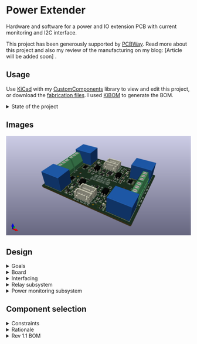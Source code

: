 # Power Extender

Hardware and software for a power and IO extension PCB with current monitoring and I2C interface.

This project has been generously supported by [PCBWay](https://www.pcbway.com/). Read more about this project and also my review of the manufacturing on my blog: [Article will be added soon] .

## Usage

Use [KiCad](https://www.kicad.org/) with my [CustomComponents](https://github.com/StarGate01/KiCadLibs) library to view and edit this project, or download the [fabrication files](https://github.com/StarGate01/power-extender/tree/master/fabrication). I used [KiBOM](https://github.com/SchrodingersGat/kibom) to generate the BOM.


<details>
<summary>State of the project</summary>

 - [x] Lay out circuit
 - [x] Select components
 - [x] Lay out PCB
 - [x] Export rev. 1
 - [x] PCB reviewed by fab
 - [x] BOM finalized
 - [x] Export rev. 1.1 (adapt to BOM)
 - [x] PCB reviewed by fab
 - [x] PCBs produced
 - [x] PCBA confirmed
 - [x] PCBA completed
 - [x] PCBs received
 - [ ] Testing and verification
 - [ ] (... More revisions if needed ...)
 - [ ] Update readme with final specs and BOM

</details>

## Images

![3D Render](https://raw.githubusercontent.com/StarGate01/power-extender/master/fabrication/rev1/render/power-extender-render-3d-rev1.png)

## Design

<details>
<summary>Goals</summary>

 - Serial interface for RPi
 - 4 Relays (3 active + 1 hot spare)
   - Rated for min. 12V / 8A inductive loads (rotary pumps)
   - Current monitoring
 - ca. 4 additional digital IO pins (TTL)
 - ca. 4 additional analog input pins
 - Operate in damp, cold and hot environments

</details>

<details>
<summary>Board</summary>

  - Dual layer with ground plane
  - Large spacing for high power traces
  - 2oz/ft copper weight to carry 10A in ~4mm traces
  - Isolation milling to limit creepage 

</details>

<details>
<summary>Interfacing</summary>

  - JST connector for VDD, GND and I2C signals
  - 4 aux digital IO pins and 4 aux ADC pins
  - High power interface directly at relay outputs
  - Arduino compatible pin headers for aux signals
  - 5V circuit due to current draw and RPi limits
  - Voltage level-shifter for I2C
   
</details>

<details>
<summary>Relay subsystem</summary>

  - Min. 100W inductive DC load
  - Flyback diode to limit switching inductive power surge
  - Indicator LED with resistor
  - Stage 1 optocoupler for galvanic isolation from high power noise
  - Stage 2 NPN transistor to drive the relay coil from coupler output
  - Heavy duty screw terminals for high power connections

</details>

<details>
<summary>Power monitoring subsystem</summary>

  - Hall loop of sensor connected across relay load
  - Analog output connected to ADC
  - Prevent high power induction into signal traces (?)
  - Multi-channel ADC connected to I2C bus
 
</details>

## Component selection

<details>
<summary>Constraints</summary>

  - Price
  - In stock at LCSC
  - SMD preferred, assembly will be done at the fab

</details>

<details>
<summary>Rationale</summary>

  - Standalone I2C port extender: `PCA9557PW`
  - Current measuring IC: `CC6902SO-10A`
    - Max. current: 10A
    - Signal level: 5V
  - Standalone I2C ADCs: `ADS1115IDGSR`
    - Voltage level: 5V
  - Relays: `SRD-05VDC-SL-C`
    - Coil sensitivity: 0.36W / 72 mA at 5V
    - Optocoupler: `PC817X2CSP9F`
      - Input: 1.2V, ca. 20 mA
      - Transfer ratio: min. 50%
    - NPN Transistor: `PMBT3904,215`
      - Max. 0.2A output
      - 1K base resistor to limit optocoupler current
      - Gain ca. 100 for max. theoretical current of ca. 0.4A
    - Flyback diode: `1N4007`
      - SMA format
    - Screw terminals: 5mm pitch
  - Indicator LEDs: `17-21SURC/S530-A3/TR8`
    - 200 Ohm resistor for 2V, ca. 15 mA
    - Red, 0805 format
  - Resistors and capacitors
    - 0805 format
  - Shifting MOSFETS: `BSS138`
    - SOT-23 format
</details>

<details>
<summary>Rev 1.1 BOM</summary>

|Item #|Designator                            |Quantity|Manufacturer          |Manufacturer Part #  |Description / Value                         |Distributor|Distributor part #|Package / Footprint|Type|Notes|
|------|--------------------------------------|--------|----------------------|---------------------|--------------------------------------------|-----------|------------------|-------------------|----|-----|
|1     |C11, C21, C31, C41                    |4       |Any                   |TBD                  |CAP CER 100PF MAX. 5% MIN. 10V 0805 SMD     |Any        |TBD               |SMD 0805           |SMD |     |
|2     |C1, C2, C12, C22, C32, C42            |6       |Any                   |TBD                  |CAP CER 100NF MAX. 5% MIN. 10V 0805 SMD     |Any        |TBD               |SMD 0805           |SMD |     |
|3     |D12, D22, D32, D42                    |4       |Shikues               |1N4007F              |DIODE 1N4007 SMAF                           |LCSC       |C110856           |SMAF               |SMD |     |
|4     |D11, D21, D31, D41                    |4       |Everlight Elec        |17-21SURC/S530-A3/TR8|LED RED 2V 0805 SMD                         |LCSC       |C72037            |SMD 0805           |SMD |     |
|5     |J1, J2, J3, J4                        |4       |Any                   |TBD                  |CONN JST-XH PITCH-2.50MM VERTICAL MALE 5 PIN|Any        |TBD               |Through Hole       |PTH |     |
|6     |J11, J21, J31, J41                    |4       |Ningbo Kangnex Elec   |WJ128V-5.0-3P        |CONN SCREW TERMINAL PITCH-5.0MM 3 PIN 20A   |LCSC       |C8270             |Through Hole       |PTH |     |
|7     |K11, K21, K31, K41                    |4       |Ningbo Songle Relay   |SRD-05VDC-SL-C       |RELAY SEALED SENSITIVE 5V 10A               |LCSC       |C35449            |Through Hole       |PTH |     |
|8     |Q1, Q2                                |2       |Shikues               |BSS138               |MOSFET N-CH SOT-23-3                        |LCSC       |C112239           |SOT-23-3           |SMD |     |
|9     |Q11, Q21, Q31, Q41                    |4       |Nexperia              |PMBT3904,215         |BJT NPN SOT-23-3                            |LCSC       |C8667             |SOT-23-3           |SMD |     |
|10    |R14, R24, R34, R44                    |4       |Any                   |TBD                  |RES 100 OHM MAX. 1% MIN. 1/8W 0805 SMD      |Any        |TBD               |SMD 0805           |SMD |     |
|11    |R11, R12, R21, R22, R31, R32, R41, R42|8       |Any                   |TBD                  |RES 200 OHM MAX. 1% MIN. 1/8W 0805 SMD      |Any        |TBD               |SMD 0805           |SMD |     |
|12    |R1, R13, R23, R33, R43                |5       |Any                   |TBD                  |RES 1K OHM MAX. 1% MIN. 1/8W 0805 SMD       |Any        |TBD               |SMD 0805           |SMD |     |
|13    |R2, R3, R4, R5, R15, R25, R35, R45    |8       |Any                   |TBD                  |RES 10K OHM MAX. 1% MIN. 1/8W 0805 SMD      |Any        |TBD               |SMD 0805           |SMD |     |
|14    |U1, U3                                |2       |Texas Instruments     |ADS1115IDGSR         |IC I2C 4 CH ADC VSSOP-10                    |LCSC       |C37593            |VSSOP-10           |SMD |     |
|15    |U12, U22, U32, U42                    |4       |Cross Chip            |CC6902SO-10A         |IC CURRENT SENSOR 5V 10A SOP-8              |LCSC       |C350865           |SOP-8              |SMD |     |
|16    |U11, U21, U31, U41                    |4       |Sharp Microelectronics|PC817X2CSP9F         |IC OPTOCOUPLER SMD-4                        |LCSC       |C66405            |SMD-4              |SMD |     |
|17    |U2                                    |1       |NXP Semicon           |PCA9557PW,118        |IC I2C 8 CH IO EXPANDER TSSOP-16            |LCSC       |C141380           |TSSOP-16           |SMD |     |

</details>
